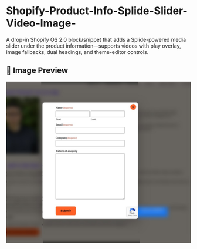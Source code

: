 # Shopify-Product-Info-Splide-Slider-Video-Image-
A drop-in Shopify OS 2.0 block/snippet that adds a Splide-powered media slider under the product information—supports videos with play overlay, image fallbacks, dual headings, and theme-editor controls.

## 📸 Image Preview

![Preview](https://github.com/elias1435/Gravityform-Elementor-Popup/blob/main/gravityform-elementor-popup.jpg?raw=true)
